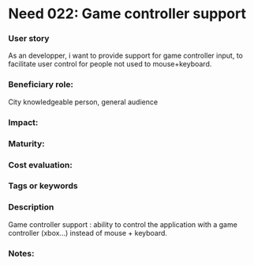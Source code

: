 # Need 022: Game controller support

### User story
As an developper, i want to provide support for game controller input, to facilitate user control for people not used to mouse+keyboard.

### Beneficiary role: 
City knowledgeable person, general audience

### Impact: 

### Maturity:

### Cost evaluation:

### Tags or keywords

### Description
Game controller support : ability to control the application with a game controller (xbox...) instead of mouse + keyboard.

### Notes:
